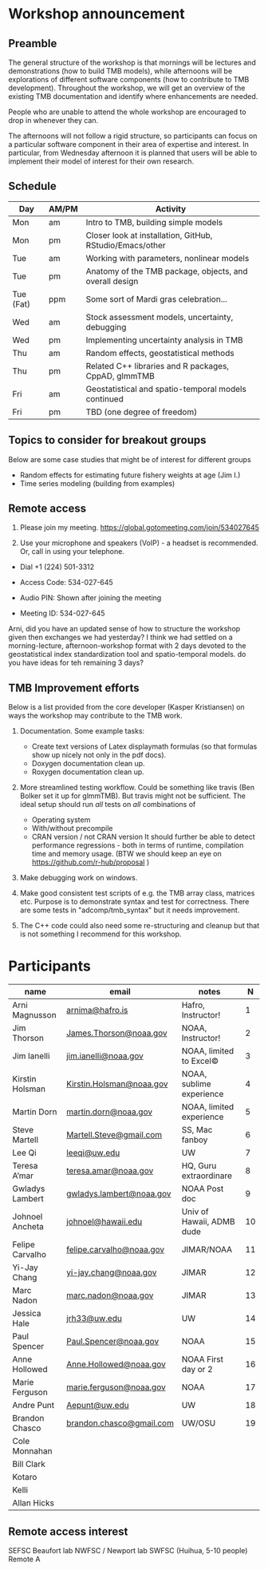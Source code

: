 # Workshop announcement

## Preamble

The general structure of the workshop is that mornings will be lectures and demonstrations (how to build TMB models), while afternoons 
will be explorations of different software components (how to contribute to TMB development). Throughout the workshop, we will get an overview of the existing TMB documentation and identify where enhancements are needed.

People who are unable to attend the whole workshop are encouraged to drop in whenever they can.

The afternoons will not follow a rigid structure, so participants can focus on a particular software component in their area of expertise and interest. In particular, from Wednesday afternoon it is planned that users will be able to implement their model of interest for their own research.

## Schedule
| Day | AM/PM | Activity |
|-----|-------|----------|
|Mon|am| Intro to TMB, building simple models |
|Mon|pm| Closer look at installation, GitHub, RStudio/Emacs/other |
|Tue |am| Working with parameters, nonlinear models |
|Tue |pm| Anatomy of the TMB package, objects, and overall design |
|Tue (Fat) |ppm| Some sort of Mardi gras celebration... |
|Wed|am| Stock assessment models, uncertainty, debugging |
|Wed|pm| Implementing uncertainty analysis in TMB |
|Thu|am| Random effects, geostatistical methods |
|Thu|pm| Related C++ libraries and R packages, CppAD, glmmTMB |
|Fri|am| Geostatistical and spatio-temporal models continued |
|Fri|pm| TBD (one degree of freedom) |

## Topics to consider for breakout groups
Below are some case studies that might be of interest for different groups

  * Random effects for estimating future fishery weights at age (Jim I.)
  * Time series modeling (building from examples)

## Remote access
1.  Please join my meeting. https://global.gotomeeting.com/join/534027645

2.  Use your microphone and speakers (VoIP) - a headset is recommended.  Or, call in using your telephone.

  * Dial +1 (224) 501-3312
  * Access Code: 534-027-645
  * Audio PIN: Shown after joining the meeting

  * Meeting ID: 534-027-645


Arni, did you have an updated sense of how to structure the workshop given then exchanges we had yesterday?  I think we had settled on a morning-lecture, afternoon-workshop format with 2 days devoted to the geostatistical index standardization tool and spatio-temporal models. do you have ideas for teh remaining 3 days?

## TMB Improvement efforts
Below is a list provided from the core developer (Kasper Kristiansen) on ways the workshop may contribute to the TMB work.

1. Documentation. Some example tasks:
   * Create text versions of Latex displaymath formulas (so that formulas show up nicely not only in the pdf docs).
   * Doxygen documentation clean up.
   * Roxygen documentation clean up.

2. More streamlined testing workflow. Could be something like travis
   (Ben Bolker set it up for glmmTMB). But travis might not be sufficient. 
   The ideal setup should run *all* tests on *all* combinations of
   * Operating system
   * With/without precompile
   * CRAN version / not CRAN version
   It should further be able to detect performance regressions - both
   in terms of runtime, compilation time and memory usage.
   (BTW we should keep an eye on https://github.com/r-hub/proposal )

3. Make debugging work on windows.

4. Make good consistent test scripts of e.g. the TMB array class,
   matrices etc. Purpose is to demonstrate syntax and test for
   correctness. There are some tests in "adcomp/tmb_syntax" but it
   needs improvement.

5. The C++ code could also need some re-structuring and cleanup but
   that is not something I recommend for this workshop.

# Participants


| name | email | notes | N |
| --- | --- | --- | --- |
|Arni Magnusson |arnima@hafro.is |Hafro, Instructor! |1|
|Jim Thorson |James.Thorson@noaa.gov |NOAA, Instructor! |2|
|Jim Ianelli |jim.ianelli@noaa.gov |NOAA, limited to Excel©| 3|
|Kirstin Holsman |Kirstin.Holsman@noaa.gov|NOAA, sublime experience |4|
|Martin Dorn |martin.dorn@noaa.gov  |NOAA, limited experience |5|
|Steve Martell |Martell.Steve@gmail.com |SS, Mac fanboy |6|
|Lee Qi |leeqi@uw.edu |UW |7|
|Teresa A’mar |teresa.amar@noaa.gov |HQ, Guru extraordinare |8|
|Gwladys Lambert |gwladys.lambert@noaa.gov |NOAA Post doc |9|
|Johnoel Ancheta |johnoel@hawaii.edu |Univ of Hawaii, ADMB dude |10|
|Felipe Carvalho |felipe.carvalho@noaa.gov |JIMAR/NOAA |11|
|Yi-Jay Chang |yi-jay.chang@noaa.gov |JIMAR |12|
|Marc Nadon |marc.nadon@noaa.gov |JIMAR |13|
|Jessica Hale |jrh33@uw.edu |UW |14|
|Paul Spencer |Paul.Spencer@noaa.gov |NOAA |15|
|Anne Hollowed |Anne.Hollowed@noaa.gov |NOAA First day or 2 |16|
|Marie Ferguson |marie.ferguson@noaa.gov |NOAA |17|
|Andre Punt |Aepunt@uw.edu |UW |18|
|Brandon Chasco |brandon.chasco@gmail.com |UW/OSU |19|
|Cole Monnahan| | | |
|Bill Clark| | | |
|Kotaro| | ||
|Kelli | | | | 
|Allan Hicks | |  | | 

## Remote access interest
SEFSC Beaufort lab
NWFSC  / Newport lab
SWFSC (Huihua, 5-10 people)
Remote A
